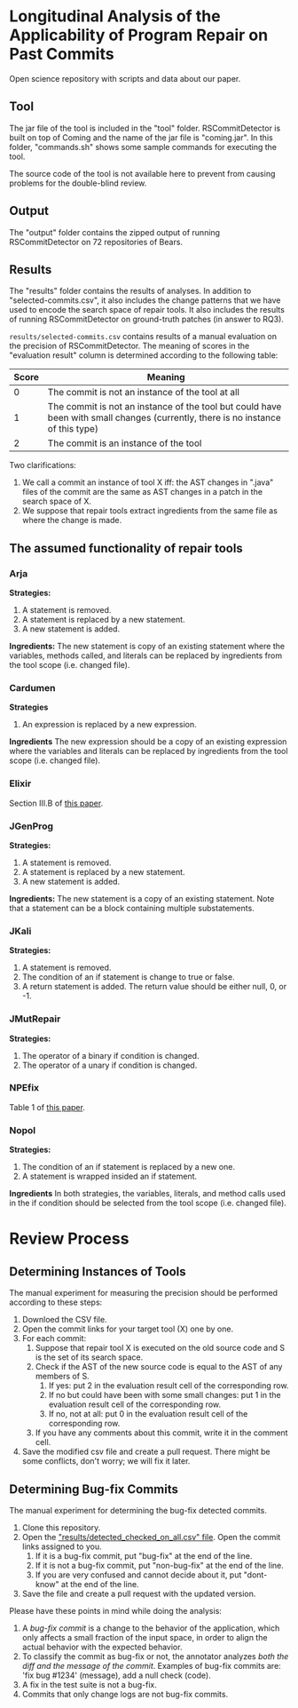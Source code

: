# Longitudinal Analysis of the Applicability of Program Repair on Past Commits

Open science repository with scripts and data about our paper.

## Tool

The jar file of the tool is included in the "tool" folder. RSCommitDetector is built on top of Coming and the name of the jar file is "coming.jar". 
In this folder, "commands.sh" shows some sample commands for executing the tool.

The source code of the tool is not available here to prevent from causing problems for the double-blind review.

## Output
The "output" folder contains the zipped output of running RSCommitDetector on 72 repositories of Bears.

## Results

The "results" folder contains the results of analyses. In addition to "selected-commits.csv", it also includes the change patterns that we have used to encode the search space of repair tools.
It also includes the results of running RSCommitDetector on ground-truth patches (in answer to RQ3).

`results/selected-commits.csv` contains results of a manual evaluation on the precision of RSCommitDetector. 
The meaning of scores in the "evaluation result" column is determined according to the following table:

| Score  | Meaning |
| ------------- | ------------- |
| 0 | The commit is not an instance of the tool at all |
| 1 | The commit is not an instance of the tool but could have been with small changes (currently, there is no instance of this type) |
| 2 | The commit is an instance of the tool |

Two clarifications:

1.  We call a commit an instance of tool X iff: the AST changes in ".java" files of the commit are the same as
AST changes in a patch in the search space of X.
2.	We suppose that repair tools extract ingredients from the same file as where the change is made.


## The assumed functionality of repair tools

### Arja
**Strategies:**
1.	A statement is removed.
2.  A statement is replaced by a new statement.
3.  A new statement is added.

**Ingredients:**
The new statement is copy of an existing statement where the variables, methods called, and literals can be replaced by ingredients from the tool scope (i.e. changed file).

### Cardumen
**Strategies**
1.	An expression is replaced by a new expression.

**Ingredients**
The new expression should be a copy of an existing expression where the variables and literals can be replaced by ingredients from the tool scope (i.e. changed file).

### Elixir
Section III.B of [this paper](https://ieeexplore.ieee.org/document/8115675).

### JGenProg
**Strategies:**
1.	A statement is removed.
2.  A statement is replaced by a new statement.
3.  A new statement is added.

**Ingredients:**
The new statement is a copy of an existing statement. Note that a statement can be a block containing multiple substatements.

### JKali
**Strategies:**
1.	A statement is removed.
2.  The condition of an if statement is change to true or false.
3.  A return statement is added. The return value should be either null, 0, or -1.

### JMutRepair
**Strategies:**
1.	The operator of a binary if condition is changed.
2.	The operator of a unary if condition is changed.

### NPEfix
Table 1 of [this paper](https://arxiv.org/abs/1512.07423).

### Nopol
**Strategies:**
1.	The condition of an if statement is replaced by a new one.
2.	A statement is wrapped insided an if statement.

**Ingredients**
In both strategies, the variables, literals, and method calls used in the if condition should be selected from the tool scope (i.e. changed file).

# Review Process

## Determining Instances of Tools
The manual experiment for measuring the precision should be performed according to these steps:

1.	Downloed the CSV file.
2.	Open the commit links for your target tool (X) one by one.
3.	For each commit:
	1.	Suppose that repair tool X is executed on the old source code and S is the set of its search space.
	2.	Check if the AST of the new source code is equal to the AST of any members of S.
		1.	If yes: put 2 in the evaluation result cell of the corresponding row.
		2.	If no but could have been with some small changes: put 1 in the evaluation result cell of the corresponding row.
		3.	If no, not at all: put 0 in the evaluation result cell of the corresponding row.
	3.	If you have any comments about this commit, write it in the comment cell.
4.	Save the modified csv file and create a pull request. There might be some conflicts, don't worry; we will fix it later.

## Determining Bug-fix Commits
The manual experiment for determining the bug-fix detected commits.

1.	Clone this repository.
2.	Open the ["results/detected_checked_on_all.csv" file](https://github.com/khaes-kth/GithubRepairPatterns/blob/master/results/detected_checked_on_all.csv). Open the commit links assigned to you.
	1.	If it is a bug-fix commit, put "bug-fix" at the end of the line.
	2.	If it is not a bug-fix commit, put "non-bug-fix" at the end of the line.
	3.	If you are very confused and cannot decide about it, put "dont-know" at the end of the line.
3.	Save the file and create a pull request with the updated version.

Please have these points in mind while doing the analysis:
1.	A *bug-fix commit* is a change to the behavior of the application, which only affects a small fraction of the input space, in order to align the actual behavior with the expected behavior.
2.	To classify the commit as bug-fix or not, the annotator analyzes *both the diff and the message of the commit*. Examples of bug-fix commits are: 'fix bug #1234' (message), add a null check (code).
3.	A fix in the test suite is not a bug-fix.
4.	Commits that only change logs are not bug-fix commits.
